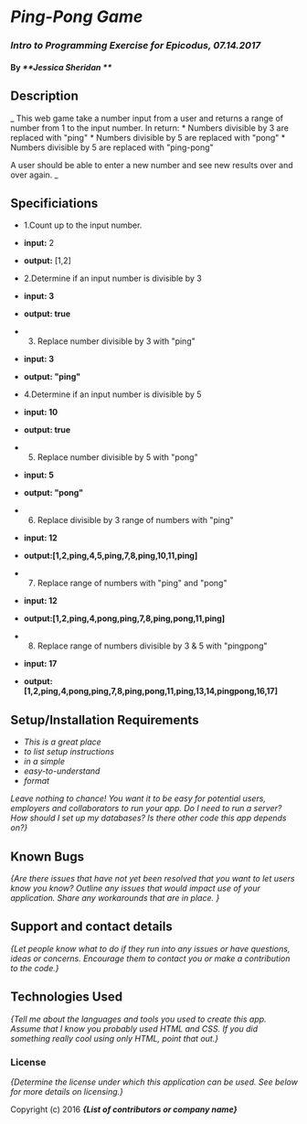 # _Ping-Pong Game_

### _Intro to Programming Exercise for Epicodus, 07.14.2017_

#### By _**Jessica Sheridan **_

## Description

_ This web game take a number input from a user and returns a range of number from 1 to the input number.  In return:
    * Numbers divisible by 3 are replaced with "ping"
    * Numbers divisible by 5 are replaced with "pong"
    * Numbers divisible by 5 are replaced with "ping-pong"

A user should be able to enter a new number and see new results
over and over again.  _

## Specificiations
* 1.Count up to the input number.
* __input:__ 2
* __output:__ [1,2]

* 2.Determine if an input number is divisible by 3  
* __input: 3__
* __output: true__

* 3. Replace number divisible by 3 with "ping"
* __input: 3__
* __output: "ping"__

* 4.Determine if an input number is divisible by 5  
* __input: 10__
* __output: true__

* 5. Replace number divisible by 5 with "pong"
* __input: 5__
* __output: "pong"__

* 6. Replace divisible by 3 range of numbers with "ping"
* __input: 12__
* __output:[1,2,ping,4,5,ping,7,8,ping,10,11,ping]__

* 7. Replace range of numbers with "ping" and "pong"
* __input: 12__
* __output:[1,2,ping,4,pong,ping,7,8,ping,pong,11,ping]__

* 8. Replace range of numbers divisible by 3 & 5 with "pingpong"
* __input: 17__
* __output:[1,2,ping,4,pong,ping,7,8,ping,pong,11,ping,13,14,pingpong,16,17]__

## Setup/Installation Requirements

* _This is a great place_
* _to list setup instructions_
* _in a simple_
* _easy-to-understand_
* _format_

_Leave nothing to chance! You want it to be easy for potential users, employers and collaborators to run your app. Do I need to run a server? How should I set up my databases? Is there other code this app depends on?}_

## Known Bugs

_{Are there issues that have not yet been resolved that you want to let users know you know?  Outline any issues that would impact use of your application.  Share any workarounds that are in place. }_

## Support and contact details

_{Let people know what to do if they run into any issues or have questions, ideas or concerns.  Encourage them to contact you or make a contribution to the code.}_

## Technologies Used

_{Tell me about the languages and tools you used to create this app. Assume that I know you probably used HTML and CSS. If you did something really cool using only HTML, point that out.}_

### License

*{Determine the license under which this application can be used.  See below for more details on licensing.}*

Copyright (c) 2016 **_{List of contributors or company name}_**
